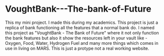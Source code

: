 # VoughtBank---The-bank-of-Future

This my mini project. I made this during my academics. This project is just a replica of bank functioning all the features that a normal bank do. I named this project as "VoughtBank - The Bank of Future" where it not only function the bank features but also it show the resources left in your vault like - Oxygen, Food, Water, Hydrogen Fuel and many more things which comes in use in living on MARS. This is just a protype not a real working website.  
